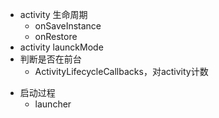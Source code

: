 * activity 生命周期
  - onSaveInstance
  - onRestore
* activity launckMode
* 判断是否在前台
  - ActivityLifecycleCallbacks，对activity计数
- 启动过程
  - launcher